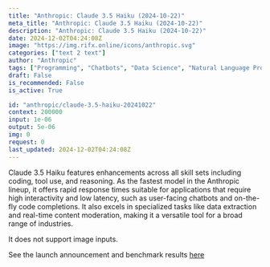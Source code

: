 ```yaml
---
title: "Anthropic: Claude 3.5 Haiku (2024-10-22)"
meta_title: "Anthropic: Claude 3.5 Haiku (2024-10-22)"
description: "Anthropic: Claude 3.5 Haiku (2024-10-22)"
date: 2024-12-02T04:24:08Z
image: "https://img.rifx.online/icons/anthropic.svg"
categories: ["text 2 text"]
author: "Anthropic"
tags: ["Programming", "Chatbots", "Data Science", "Natural Language Processing", "Predictive Analytics"]
draft: False
is_recommended: False
is_active: True

id: "anthropic/claude-3.5-haiku-20241022"
context: 200000
input: 1e-06
output: 5e-06
img: 0
request: 0
last_updated: 2024-12-02T04:24:08Z
---
```


Claude 3.5 Haiku features enhancements across all skill sets including coding, tool use, and reasoning. As the fastest model in the Anthropic lineup, it offers rapid response times suitable for applications that require high interactivity and low latency, such as user-facing chatbots and on-the-fly code completions. It also excels in specialized tasks like data extraction and real-time content moderation, making it a versatile tool for a broad range of industries.

It does not support image inputs.

See the launch announcement and benchmark results [here](https://www.anthropic.com/news/3-5-models-and-computer-use)

